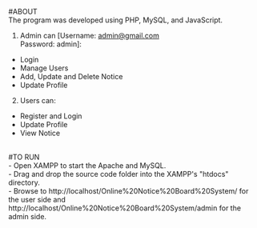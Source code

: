 #ABOUT
<br>
 The program was developed using PHP, MySQL, and JavaScript.
 <br>
 1. Admin can [Username: admin@gmail.com
 <br>          Password: admin]:            
   - Login   
   - Manage Users   
   - Add, Update and Delete  Notice   
   - Update Profile   

 2. Users can: 
   - Register and Login   
   - Update Profile   
   - View Notice   
   
<br>#TO RUN
 <br> - Open XAMPP to start the Apache and MySQL. 
 <br> - Drag and drop the source code folder into the XAMPP's "htdocs" directory. 
 <br> - Browse to http://localhost/Online%20Notice%20Board%20System/ for the user side and http://localhost/Online%20Notice%20Board%20System/admin for the admin side.
